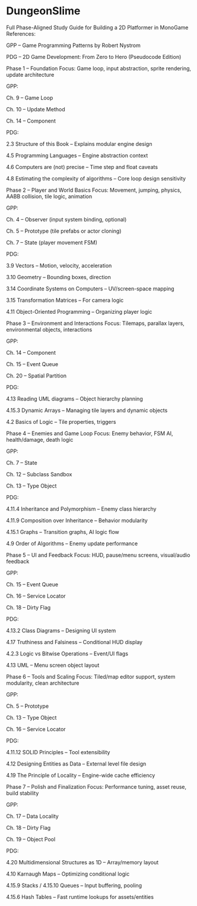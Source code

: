 # DungeonSlime

Full Phase-Aligned Study Guide for Building a 2D Platformer in MonoGame
References:

GPP – Game Programming Patterns by Robert Nystrom

PDG – 2D Game Development: From Zero to Hero (Pseudocode Edition)

Phase 1 – Foundation
Focus: Game loop, input abstraction, sprite rendering, update architecture

GPP:

Ch. 9 – Game Loop

Ch. 10 – Update Method

Ch. 14 – Component

PDG:

2.3 Structure of this Book – Explains modular engine design

4.5 Programming Languages – Engine abstraction context

4.6 Computers are (not) precise – Time step and float caveats

4.8 Estimating the complexity of algorithms – Core loop design sensitivity

Phase 2 – Player and World Basics
Focus: Movement, jumping, physics, AABB collision, tile logic, animation

GPP:

Ch. 4 – Observer (input system binding, optional)

Ch. 5 – Prototype (tile prefabs or actor cloning)

Ch. 7 – State (player movement FSM)

PDG:

3.9 Vectors – Motion, velocity, acceleration

3.10 Geometry – Bounding boxes, direction

3.14 Coordinate Systems on Computers – UV/screen-space mapping

3.15 Transformation Matrices – For camera logic

4.11 Object-Oriented Programming – Organizing player logic

Phase 3 – Environment and Interactions
Focus: Tilemaps, parallax layers, environmental objects, interactions

GPP:

Ch. 14 – Component

Ch. 15 – Event Queue

Ch. 20 – Spatial Partition

PDG:

4.13 Reading UML diagrams – Object hierarchy planning

4.15.3 Dynamic Arrays – Managing tile layers and dynamic objects

4.2 Basics of Logic – Tile properties, triggers

Phase 4 – Enemies and Game Loop
Focus: Enemy behavior, FSM AI, health/damage, death logic

GPP:

Ch. 7 – State

Ch. 12 – Subclass Sandbox

Ch. 13 – Type Object

PDG:

4.11.4 Inheritance and Polymorphism – Enemy class hierarchy

4.11.9 Composition over Inheritance – Behavior modularity

4.15.1 Graphs – Transition graphs, AI logic flow

4.9 Order of Algorithms – Enemy update performance

Phase 5 – UI and Feedback
Focus: HUD, pause/menu screens, visual/audio feedback

GPP:

Ch. 15 – Event Queue

Ch. 16 – Service Locator

Ch. 18 – Dirty Flag

PDG:

4.13.2 Class Diagrams – Designing UI system

4.17 Truthiness and Falsiness – Conditional HUD display

4.2.3 Logic vs Bitwise Operations – Event/UI flags

4.13 UML – Menu screen object layout

Phase 6 – Tools and Scaling
Focus: Tiled/map editor support, system modularity, clean architecture

GPP:

Ch. 5 – Prototype

Ch. 13 – Type Object

Ch. 16 – Service Locator

PDG:

4.11.12 SOLID Principles – Tool extensibility

4.12 Designing Entities as Data – External level file design

4.19 The Principle of Locality – Engine-wide cache efficiency

Phase 7 – Polish and Finalization
Focus: Performance tuning, asset reuse, build stability

GPP:

Ch. 17 – Data Locality

Ch. 18 – Dirty Flag

Ch. 19 – Object Pool

PDG:

4.20 Multidimensional Structures as 1D – Array/memory layout

4.10 Karnaugh Maps – Optimizing conditional logic

4.15.9 Stacks / 4.15.10 Queues – Input buffering, pooling

4.15.6 Hash Tables – Fast runtime lookups for assets/entities
